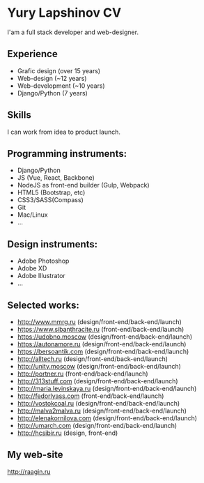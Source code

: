 # Yury Lapshinov CV

I'am a full stack developer and web-designer.
## Experience
- Grafic design (over 15 years)
- Web-design (~12 years)
- Web-development (~10 years)
- Django/Python (7 years)

## Skills
I can work from idea to product launch.

## Programming instruments: 
- Django/Python
- JS (Vue, React, Backbone)
- NodeJS as front-end builder (Gulp, Webpack)
- HTML5 (Bootstrap, etc)
- CSS3/SASS(Compass)
- Git
- Mac/Linux
- ...

## Design instruments:
- Adobe Photoshop
- Adobe XD
- Adobe Illustrator
- ...

## Selected works:
- http://www.mmrg.ru (design/front-end/back-end/launch)
- https://www.sibanthracite.ru (front-end/back-end/launch)
- https://udobno.moscow (design/front-end/back-end/launch)
- https://autonamore.ru (design/front-end/back-end/launch)
- https://bersoantik.com (design/front-end/back-end/launch)
- http://alltech.ru (design/front-end/back-end/launch)
- http://unity.moscow (design/front-end/back-end/launch)
- http://portner.ru (front-end/back-end/launch)
- http://313stuff.com (design/front-end/back-end/launch)
- http://maria.levinskaya.ru (design/front-end/back-end/launch)
- http://fedorlyass.com (front-end/back-end/launch)
- http://vostokcoal.ru (design/front-end/back-end/launch)
- http://malva2malva.ru (design/front-end/back-end/launch)
- http://elenakornilova.com (design/front-end/back-end/launch)
- http://umarch.com (design/front-end/back-end/launch)
- http://hcsibir.ru (design, front-end)

## My web-site
http://raagin.ru

